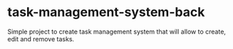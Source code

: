 # task-management-system-back
Simple project to create task management system that will allow to create, edit and remove tasks.
